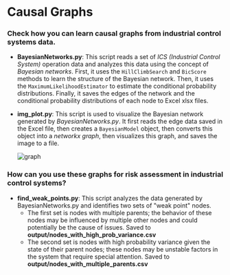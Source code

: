 # Causal Graphs
### **Check how you can learn causal graphs from industrial control systems data.**

- **BayesianNetworks.py**: This script reads a set of *ICS (Industrial Control System)* operation data and analyzes this data using the concept of *Bayesian networks*. First, it uses the `HillClimbSearch` and `BicScore` methods to learn the structure of the Bayesian network. Then, it uses the `MaximumLikelihoodEstimator` to estimate the conditional probability distributions. Finally, it saves the edges of the network and the conditional probability distributions of each node to Excel xlsx files.

- **img_plot.py**: This script is used to visualize the Bayesian network generated by *BayesianNetworks.py*. It first reads the edge data saved in the Excel file, then creates a `BayesianModel` object, then converts this object into a *networkx graph*, then visualizes this graph, and saves the image to a file.

  ![graph](C:\Users\lkjhg\PycharmProjects\causal_graphs\output\graph.png)

### How can you use these graphs for risk assessment in industrial control systems? 

- **find_weak_points.py**: This script analyzes the data generated by BayesianNetworks.py and identifies two sets of "weak point" nodes. 
  - The first set is nodes with multiple parents; the behavior of these nodes may be influenced by multiple other nodes and could potentially be the cause of issues.  Saved to **output/nodes_with_high_prob_variance.csv**
  - The second set is nodes with high probability variance given the state of their parent nodes; these nodes may be unstable factors in the system that require special attention. Saved to **output/nodes_with_multiple_parents.csv**



